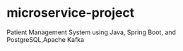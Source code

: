 # microservice-project
Patient Management System using Java, Spring Boot, and PostgreSQL,Apache Kafka
